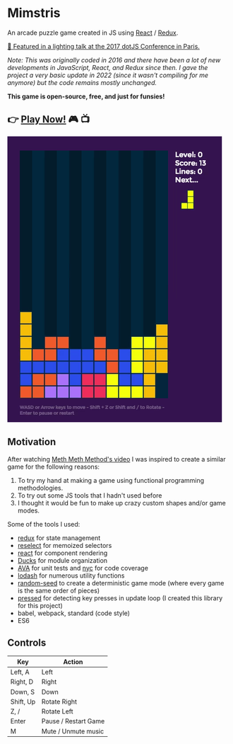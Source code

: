 # Mimstris

An arcade puzzle game created in JS using [React](https://facebook.github.io/react/) / [Redux](http://redux.js.org/).

[🎥 Featured in a lighting talk at the 2017 dotJS Conference in Paris.](https://www.dotconferences.com/2017/12/mims-wright-building-a-puzzle-game-in-react-redux)

_Note: This was originally coded in 2016 and there have been a lot of new developments in JavaScript, React, and Redux since then. I gave the project a very basic update in 2022 (since it wasn't compiling for me anymore) but the code remains mostly unchanged._

**This game is open-source, free, and just for funsies!**

## 👉 [Play Now!](https://mimstris.onrender.com) 🎮 📺

[![Screen Shot](screenshot.gif)](htts://mimstris.onrender.com)
 
## Motivation

After watching [Meth Meth Method's video](https://www.youtube.com/watch?v=H2aW5V46khA) I was inspired to create a similar game for the following reasons:

1. To try my hand at making a game using functional programming methodologies.
1. To try out some JS tools that I hadn't used before
1. I thought it would be fun to make up crazy custom shapes and/or game modes.

Some of the tools I used:

- [redux](http://redux.js.org/) for state management
- [reselect](https://github.com/reactjs/reselect) for memoized selectors
- [react](https://facebook.github.io/react/) for component rendering
- [Ducks](https://github.com/erikras/ducks-modular-redux) for module organization
- [AVA](https://github.com/avajs/ava) for unit tests and [nyc](https://github.com/istanbuljs/nyc) for code coverage
- [lodash](https://lodash.com/) for numerous utility functions
- [random-seed](https://github.com/skratchdot/random-seed) to create a deterministic game mode (where every game is the same order of pieces)
- [pressed](https://github.com/mimshwright/pressed.js) for detecting key presses in update loop (I created this library for this project)
- babel, webpack, standard (code style)
- ES6

## Controls

| Key       | Action               |
| --------- | -------------------- |
| Left, A   | Left                 |
| Right, D  | Right                |
| Down, S   | Down                 |
| Shift, Up | Rotate Right         |
| Z, /      | Rotate Left          |
| Enter     | Pause / Restart Game |
| M         | Mute / Unmute music  |
